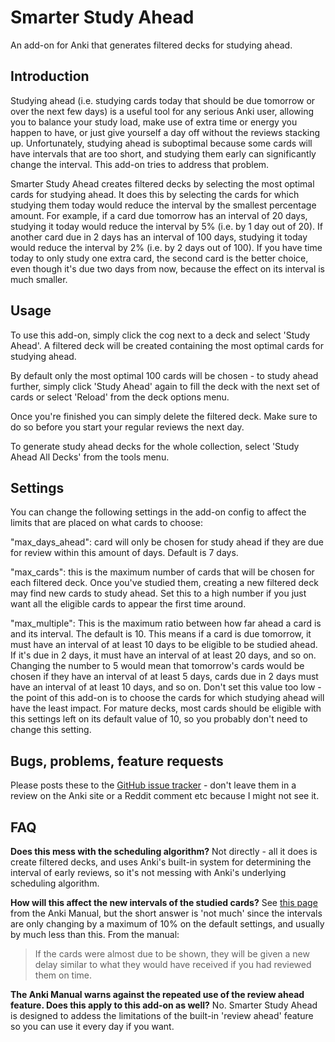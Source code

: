 # Smarter Study Ahead
An add-on for Anki that generates filtered decks for studying ahead.

## Introduction
Studying ahead (i.e. studying cards today that should be due tomorrow or over the next few days) is a useful tool for any serious Anki user, allowing you to balance your study load, make use of extra time or energy you happen to have, or just give yourself a day off without the reviews stacking up. Unfortunately, studying ahead is suboptimal because some cards will have intervals that are too short, and studying them early can significantly change the interval. This add-on tries to address that problem.

Smarter Study Ahead creates filtered decks by selecting the most optimal cards for studying ahead. It does this by selecting the cards for which studying them today would reduce the interval by the smallest percentage amount. For example, if a card due tomorrow has an interval of 20 days, studying it today would reduce the interval by 5% (i.e. by 1 day out of 20). If another card due in 2 days has an interval of 100 days, studying it today would reduce the interval by 2% (i.e. by 2 days out of 100). If you have time today to only study one extra card, the second card is the better choice, even though it's due two days from now, because the effect on its interval is much smaller.

## Usage
To use this add-on, simply click the cog next to a deck and select 'Study Ahead'. A filtered deck will be created containing the most optimal cards for studying ahead.

By default only the most optimal 100 cards will be chosen - to study ahead further, simply click 'Study Ahead' again to fill the deck with the next set of cards or select 'Reload' from the deck options menu.

Once you're finished you can simply delete the filtered deck. Make sure to do so before you start your regular reviews the next day.

To generate study ahead decks for the whole collection, select 'Study Ahead All Decks' from the tools menu.

## Settings
You can change the following settings in the add-on config to affect the limits that are placed on what cards to choose:

"max_days_ahead": card will only be chosen for study ahead if they are due for review within this amount of days. Default is 7 days.

"max_cards": this is the maximum number of cards that will be chosen for each filtered deck. Once you've studied them, creating a new filtered deck may find new cards to study ahead. Set this to a high number if you just want all the eligible cards to appear the first time around.

"max_multiple": This is the maximum ratio between how far ahead a card is and its interval. The default is 10. This means if a card is due tomorrow, it must have an interval of at least 10 days to be eligible to be studied ahead. If it's due in 2 days, it must have an interval of at least 20 days, and so on. Changing the number to 5 would mean that tomorrow's cards would be chosen if they have an interval of at least 5 days, cards due in 2 days must have an interval of at least 10 days, and so on. Don't set this value too low - the point of this add-on is to choose the cards for which studying ahead will have the least impact. For mature decks, most cards should be eligible with this settings left on its default value of 10, so you probably don't need to change this setting.

## Bugs, problems, feature requests
Please posts these to the <a href=https://github.com/roxgib/anki-smarter-study-ahead/issues>GitHub issue tracker</a> - don't leave them in a review on the Anki site or a Reddit comment etc because I might not see it.

## FAQ
**Does this mess with the scheduling algorithm?** 
Not directly - all it does is create filtered decks, and uses Anki's built-in system for determining the interval of early reviews, so it's not messing with Anki's underlying scheduling algorithm.

**How will this affect the new intervals of the studied cards?** 
See <a href=https://docs.ankiweb.net/filtered-decks.html#reviewing-ahead>this page</a> from the Anki Manual, but the short answer is 'not much' since the intervals are only changing by a maximum of 10% on the default settings, and usually by much less than this. From the manual:

> If the cards were almost due to be shown, they will be given a new delay similar to what they would have received if you had reviewed them on time.

**The Anki Manual warns against the repeated use of the review ahead feature. Does this apply to this add-on as well?**
No. Smarter Study Ahead is designed to addess the limitations of the built-in 'review ahead' feature so you can use it every day if you want.

